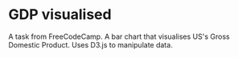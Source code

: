 # GDP visualised #

A task from FreeCodeCamp. A bar chart that visualises US's Gross Domestic Product. Uses D3.js to manipulate data.